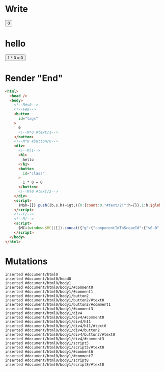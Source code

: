 # Write
  <!--M#s0--><!--F#0--><button id=tags>0<!M*0 #text/1></button><!M*0 #button/0><div><!M[1><h1>hello</h1><button id=class>1 * 0 = 0</button><!M]0 #text/2></div><script>(M$h=[]).push((b,s,h)=>({0:{count:0,"#text/2!":h={}},1:h,$global:{}}),[0,"packages/translator-interop/src/__tests__/fixtures/interop-tag-params-class-to-tags/components/tags-layout.marko_0_count",])</script><!--F/--><!--M/--><script>$MC=(window.$MC||[]).concat({"g":{"componentIdToScopeId":{"s0-0":0}},"w":[["s0",0,{},{"f":1}]],"t":["packages/translator-interop/src/__tests__/fixtures/interop-tag-params-class-to-tags/template.marko"]})</script>


# Render "End"
```html
<html>
  <head />
  <body>
    <!--M#s0-->
    <!--F#0-->
    <button
      id="tags"
    >
      0
      <!--M*0 #text/1-->
    </button>
    <!--M*0 #button/0-->
    <div>
      <!--M[1-->
      <h1>
        hello
      </h1>
      <button
        id="class"
      >
        1 * 0 = 0
      </button>
      <!--M]0 #text/2-->
    </div>
    <script>
      (M$h=[]).push((b,s,h)=&gt;({0:{count:0,"#text/2!":h={}},1:h,$global:{}}),[0,"packages/translator-interop/src/__tests__/fixtures/interop-tag-params-class-to-tags/components/tags-layout.marko_0_count",])
    </script>
    <!--F/-->
    <!--M/-->
    <script>
      $MC=(window.$MC||[]).concat({"g":{"componentIdToScopeId":{"s0-0":0}},"w":[["s0",0,{},{"f":1}]],"t":["packages/translator-interop/src/__tests__/fixtures/interop-tag-params-class-to-tags/template.marko"]})
    </script>
  </body>
</html>
```

# Mutations
```
inserted #document/html0
inserted #document/html0/head0
inserted #document/html0/body1
inserted #document/html0/body1/#comment0
inserted #document/html0/body1/#comment1
inserted #document/html0/body1/button2
inserted #document/html0/body1/button2/#text0
inserted #document/html0/body1/button2/#comment1
inserted #document/html0/body1/#comment3
inserted #document/html0/body1/div4
inserted #document/html0/body1/div4/#comment0
inserted #document/html0/body1/div4/h11
inserted #document/html0/body1/div4/h11/#text0
inserted #document/html0/body1/div4/button2
inserted #document/html0/body1/div4/button2/#text0
inserted #document/html0/body1/div4/#comment3
inserted #document/html0/body1/script5
inserted #document/html0/body1/script5/#text0
inserted #document/html0/body1/#comment6
inserted #document/html0/body1/#comment7
inserted #document/html0/body1/script8
inserted #document/html0/body1/script8/#text0
```